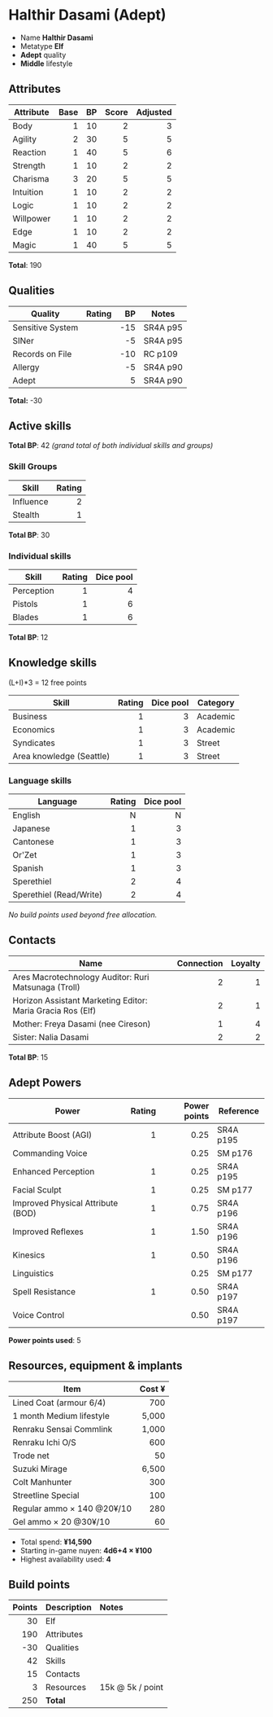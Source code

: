 # Halthir Dasami (Adept)

* Name **Halthir Dasami**
* Metatype **Elf**
* **Adept** quality
* **Middle** lifestyle

## Attributes

| Attribute     | Base  | BP    | Score | Adjusted  |
| ---------     | ----: | ----: | ----: | -------:  |
| Body          | 1     | 10    | 2     | 3         |
| Agility       | 2     | 30    | 5     | 5         |
| Reaction      | 1     | 40    | 5     | 6         |
| Strength      | 1     | 10    | 2     | 2         |
| Charisma      | 3     | 20    | 5     | 5         |
| Intuition     | 1     | 10    | 2     | 2         |
| Logic         | 1     | 10    | 2     | 2         |
| Willpower     | 1     | 10    | 2     | 2         |
| Edge          | 1     | 10    | 2     | 2         |
| Magic         | 1     | 40    | 5     | 5         |

**Total**: 190

## Qualities

| Quality           | Rating    | BP    |  Notes    |
| ---------         | ----:     | ----: | --------- |
| Sensitive System  |           | -15   | SR4A p95  |
| SINer             |           | -5    | SR4A p95  |
| Records on File   |           | -10   | RC p109   |
| Allergy           |           | -5    | SR4A p90  |
| Adept             |           |  5    | SR4A p90  |

**Total:** -30

## Active skills

**Total BP**: 42 _(grand total of both individual skills and groups)_

### Skill Groups

| Skill             | Rating    |
| -----             | -----:    |
| Influence         | 2         |
| Stealth           | 1         |

**Total BP**: 30

### Individual skills

| Skill             | Rating    | Dice pool |
| -----             | -----:    | --------: |
| Perception        | 1         | 4         |
| Pistols           | 1         | 6         |
| Blades            | 1         | 6         |

**Total BP**: 12

## Knowledge skills

(L+I)*3 = 12 free points

| Skill                         | Rating    | Dice pool | Category  |
| -----                         | -----:    | --------: | --------  |
| Business                      | 1         | 3         | Academic  |
| Economics                     | 1         | 3         | Academic  |
| Syndicates                    | 1         | 3         | Street    |
| Area knowledge (Seattle)      | 1         | 3         | Street    |

### Language skills

| Language                      | Rating    | Dice pool |
| -----                         | -----:    | --------: |
| English                       | N         | N         |
| Japanese                      | 1         | 3         |
| Cantonese                     | 1         | 3         |
| Or'Zet                        | 1         | 3         |
| Spanish                       | 1         | 3         |
| Sperethiel                    | 2         | 4         |
| Sperethiel (Read/Write)       | 2         | 4         |

_No build points used beyond free allocation._

## Contacts

| Name                                                          | Connection    | Loyalty   |
| -----                                                         | ---------:    | ------:   |
| Ares Macrotechnology Auditor: Ruri Matsunaga (Troll)          | 2             | 1         |
| Horizon Assistant Marketing Editor: Maria Gracia Ros (Elf)    | 2             | 1         |
| Mother: Freya Dasami (nee Cireson)                            | 1             | 4         |
| Sister: Nalia Dasami                                          | 2             | 2         |

**Total BP**: 15

## Adept Powers

| Power                             | Rating    | Power points  | Reference |
| -----                             | -----:    | -----:        | --------- |
| Attribute Boost (AGI)             | 1         | 0.25          | SR4A p195 |
| Commanding Voice                  |           | 0.25          | SM p176   |
| Enhanced Perception               | 1         | 0.25          | SR4A p195 |
| Facial Sculpt                     | 1         | 0.25          | SM p177   |
| Improved Physical Attribute (BOD) | 1         | 0.75          | SR4A p196 |
| Improved Reflexes                 | 1         | 1.50          | SR4A p196 |
| Kinesics                          | 1         | 0.50          | SR4A p196 |
| Linguistics                       |           | 0.25          | SM p177   |
| Spell Resistance                  | 1         | 0.50          | SR4A p197 |
| Voice Control                     |           | 0.50          | SR4A p197 |

**Power points used**: 5

## Resources, equipment & implants

| Item                              | Cost ¥    |
| ----                              | -----:    |
| Lined Coat (armour 6/4)           | 700       |
| 1 month Medium lifestyle          | 5,000     |
| Renraku Sensai Commlink           | 1,000     |
| Renraku Ichi O/S                  | 600       |
| Trode net                         | 50        |
| Suzuki Mirage                     | 6,500     |
| Colt Manhunter                    | 300       |
| Streetline Special                | 100       |
| Regular ammo × 140 @20¥/10        | 280       |
| Gel ammo × 20 @30¥/10             | 60        |

* Total spend: **¥14,590**
* Starting in-game nuyen: **4d6+4 × ¥100**
* Highest availability used: **4**


## Build points

| Points    | Description          | Notes              |
| -----:    | -----------          | :-----             |
| 30        | Elf                  |                    |
| 190       | Attributes           |                    |
| -30       | Qualities            |                    |
| 42        | Skills               |                    |
| 15        | Contacts             |                    |
| 3         | Resources            | 15k @ 5k / point   |
| 250       | **Total**            |                    |
